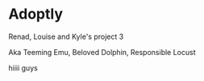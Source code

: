 # Adoptly

Renad, Louise and Kyle's project 3

Aka Teeming Emu, Beloved Dolphin, Responsible Locust

hiiii guys
